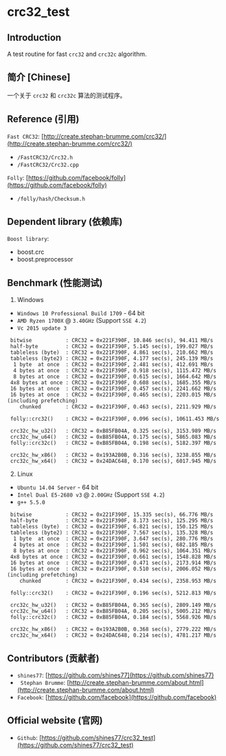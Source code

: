 
# crc32_test

## Introduction

A test routine for fast `crc32` and `crc32c` algorithm.

## 简介 [Chinese]

一个关于 `crc32` 和 `crc32c` 算法的测试程序。

## Reference (引用)

`Fast CRC32`: [http://create.stephan-brumme.com/crc32/](http://create.stephan-brumme.com/crc32/)

* `/FastCRC32/Crc32.h`
* `/FastCRC32/Crc32.cpp`

`Folly`: [https://github.com/facebook/folly](https://github.com/facebook/folly)

* `/folly/hash/Checksum.h`

## Dependent library (依赖库)

`Boost library`:

* boost.crc
* boost.preprocessor

## Benchmark (性能测试)

1. Windows

* `Windows 10 Professional Build 1709` - 64 bit
* `AMD Ryzen 1700X` @ `3.40GHz` (Support `SSE 4.2`)
* `Vc 2015 update 3`

```shell
 bitwise           : CRC32 = 0x221F390F, 10.846 sec(s), 94.411 MB/s
 half-byte         : CRC32 = 0x221F390F, 5.145 sec(s), 199.027 MB/s
 tableless (byte)  : CRC32 = 0x221F390F, 4.861 sec(s), 210.662 MB/s
 tableless (byte2) : CRC32 = 0x221F390F, 4.177 sec(s), 245.139 MB/s
  1 byte  at once  : CRC32 = 0x221F390F, 2.481 sec(s), 412.691 MB/s
  4 bytes at once  : CRC32 = 0x221F390F, 0.918 sec(s), 1115.472 MB/s
  8 bytes at once  : CRC32 = 0x221F390F, 0.615 sec(s), 1664.642 MB/s
 4x8 bytes at once : CRC32 = 0x221F390F, 0.608 sec(s), 1685.355 MB/s
 16 bytes at once  : CRC32 = 0x221F390F, 0.457 sec(s), 2241.662 MB/s
 16 bytes at once  : CRC32 = 0x221F390F, 0.465 sec(s), 2203.015 MB/s (including prefetching)
    chunked        : CRC32 = 0x221F390F, 0.463 sec(s), 2211.929 MB/s

 folly::crc32()    : CRC32 = 0x221F390F, 0.096 sec(s), 10611.453 MB/s

 crc32c_hw_u32()   : CRC32 = 0xB85FB04A, 0.325 sec(s), 3153.989 MB/s
 crc32c_hw_u64()   : CRC32 = 0xB85FB04A, 0.175 sec(s), 5865.083 MB/s
 folly::crc32c()   : CRC32 = 0xB85FB04A, 0.198 sec(s), 5182.397 MB/s

 crc32c_hw_x86()   : CRC32 = 0x193A2B0B, 0.316 sec(s), 3238.855 MB/s
 crc32c_hw_x64()   : CRC32 = 0x24DAC648, 0.170 sec(s), 6017.945 MB/s
```

2. Linux

* `Ubuntu 14.04 Server` - 64 bit
* `Intel Dual E5-2680 v3` @ `2.00GHz` (Support `SSE 4.2`)
*  `g++ 5.5.0`

```shell
 bitwise           : CRC32 = 0x221F390F, 15.335 sec(s), 66.776 MB/s
 half-byte         : CRC32 = 0x221F390F, 8.173 sec(s), 125.295 MB/s
 tableless (byte)  : CRC32 = 0x221F390F, 6.821 sec(s), 150.125 MB/s
 tableless (byte2) : CRC32 = 0x221F390F, 7.567 sec(s), 135.328 MB/s
  1 byte  at once  : CRC32 = 0x221F390F, 3.647 sec(s), 280.776 MB/s
  4 bytes at once  : CRC32 = 0x221F390F, 1.501 sec(s), 682.185 MB/s
  8 bytes at once  : CRC32 = 0x221F390F, 0.962 sec(s), 1064.351 MB/s
 4x8 bytes at once : CRC32 = 0x221F390F, 0.661 sec(s), 1548.828 MB/s
 16 bytes at once  : CRC32 = 0x221F390F, 0.471 sec(s), 2173.914 MB/s
 16 bytes at once  : CRC32 = 0x221F390F, 0.510 sec(s), 2006.052 MB/s (including prefetching)
    chunked        : CRC32 = 0x221F390F, 0.434 sec(s), 2358.953 MB/s

 folly::crc32()    : CRC32 = 0x221F390F, 0.196 sec(s), 5212.813 MB/s

 crc32c_hw_u32()   : CRC32 = 0xB85FB04A, 0.365 sec(s), 2809.149 MB/s
 crc32c_hw_u64()   : CRC32 = 0xB85FB04A, 0.205 sec(s), 5005.212 MB/s
 folly::crc32c()   : CRC32 = 0xB85FB04A, 0.184 sec(s), 5568.926 MB/s

 crc32c_hw_x86()   : CRC32 = 0x193A2B0B, 0.368 sec(s), 2779.222 MB/s
 crc32c_hw_x64()   : CRC32 = 0x24DAC648, 0.214 sec(s), 4781.217 MB/s
```

## Contributors (贡献者)

* `shines77`: [https://github.com/shines77](https://github.com/shines77)
* ` Stephan Brumme`: [http://create.stephan-brumme.com/about.html](http://create.stephan-brumme.com/about.html)
* `Facebook`: [https://github.com/facebook](https://github.com/facebook)

## Official website (官网)

* `Github`: [https://github.com/shines77/crc32_test](https://github.com/shines77/crc32_test)
